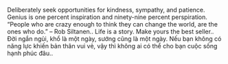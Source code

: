 Deliberately seek opportunities for kindness, sympathy, and patience.
Genius is one percent inspiration and ninety-nine percent perspiration.
 “People who are crazy enough to think they can change the world, are the ones who do.” – Rob Siltanen..
Life is a story. Make yours the best seller..
Đời ngắn ngủi, khổ là một ngày, sướng cũng là một ngày. Nếu bạn không có năng lực khiến bản thân vui vẻ, vậy thì không ai có thể cho bạn cuộc sống hạnh phúc đâu..
